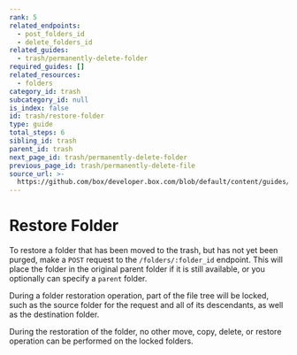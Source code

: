 ```yaml
---
rank: 5
related_endpoints:
  - post_folders_id
  - delete_folders_id
related_guides:
  - trash/permanently-delete-folder
required_guides: []
related_resources:
  - folders
category_id: trash
subcategory_id: null
is_index: false
id: trash/restore-folder
type: guide
total_steps: 6
sibling_id: trash
parent_id: trash
next_page_id: trash/permanently-delete-folder
previous_page_id: trash/permanently-delete-file
source_url: >-
  https://github.com/box/developer.box.com/blob/default/content/guides/trash/restore-folder.md
---
```


# Restore Folder

To restore a folder that has been moved to the trash, but has not yet been
purged, make a `POST` request to the `/folders/:folder_id` endpoint. This will
place the folder in the original parent folder if it is still available, or you
optionally can specify a `parent` folder.

<Samples id='post_folders_id' >

</Samples>

<Message warning>

During a folder restoration operation, part of the file tree will be locked,
such as the source folder for the request and all of its descendants, as
well as the destination folder.

During the restoration of the folder, no other move, copy, delete, or
restore operation can be performed on the locked folders.

</Message>
